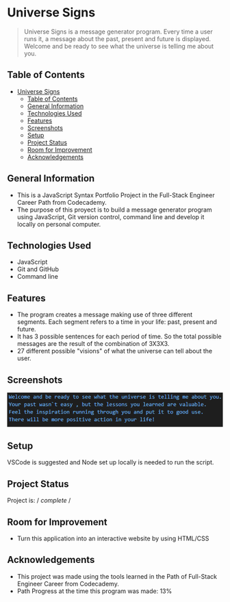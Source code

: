 # Universe Signs
> Universe Signs is a message generator program. Every time a user runs it, a message about the past, present and future is displayed.
> Welcome and be ready to see what the universe is telling me about you.

## Table of Contents
- [Universe Signs](#universe-signs)
  - [Table of Contents](#table-of-contents)
  - [General Information](#general-information)
  - [Technologies Used](#technologies-used)
  - [Features](#features)
  - [Screenshots](#screenshots)
  - [Setup](#setup)
  - [Project Status](#project-status)
  - [Room for Improvement](#room-for-improvement)
  - [Acknowledgements](#acknowledgements)

## General Information
- This is a JavaScript Syntax Portfolio Project in the Full-Stack Engineer Career Path from Codecademy.
- The purpose of this proyect is to build a message generator program using JavaScript, Git version control, command line and develop it locally on personal computer.

## Technologies Used
- JavaScript
- Git and GitHub
- Command line

## Features
- The program creates a message making use of three different segments. Each segment refers to a time in your life: past, present and future. 
- It has 3 possible sentences for each period of time. So the total possible messages are the result of the combination of 3X3X3. 
- 27 different possible "visions" of what the universe can tell about the user. 

## Screenshots
![Example screenshot](./example.png)

## Setup
VSCode is suggested and  Node set up locally is needed to run the script.

## Project Status
Project is: / _complete_ / 

## Room for Improvement
- Turn this application into an interactive website by using HTML/CSS

## Acknowledgements
- This project was made using the tools learned in the Path of Full-Stack Engineer Career from Codecademy.
- Path Progress at the time this program was made: 13% 
